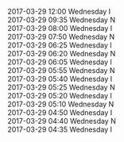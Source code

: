 2017-03-29 12:00 Wednesday  I  
2017-03-29 09:35 Wednesday  N  
2017-03-29 08:00 Wednesday  I  
2017-03-29 07:50 Wednesday  N  
2017-03-29 06:25 Wednesday  I  
2017-03-29 06:20 Wednesday  N  
2017-03-29 06:05 Wednesday  I  
2017-03-29 05:55 Wednesday  N  
2017-03-29 05:40 Wednesday  I  
2017-03-29 05:25 Wednesday  N  
2017-03-29 05:20 Wednesday  I  
2017-03-29 05:10 Wednesday  N  
2017-03-29 04:50 Wednesday  I  
2017-03-29 04:40 Wednesday  N  
2017-03-29 04:35 Wednesday  I  
